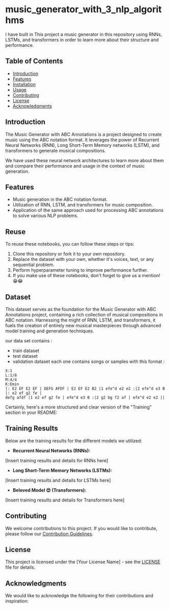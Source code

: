 # music_generator_with_3_nlp_algorithms
I have built in This project a music generator in this repository using RNNs, LSTMs, and transformers in order to learn more about their structure and performance.


## Table of Contents
- [Introduction](#introduction)
- [Features](#features)
- [Installation](#installation)
- [Usage](#usage)
- [Contributing](#contributing)
- [License](#license)
- [Acknowledgments](#acknowledgments)

## Introduction

The Music Generator with ABC Annotations is a project designed to create music using the ABC notation format. It leverages the power of Recurrent Neural Networks (RNN), Long Short-Term Memory networks (LSTM), and transformers to generate musical compositions. 

We have used these neural network architectures to learn more about them and compare their performance and usage in the context of music generation.




## Features

- Music generation in the ABC notation format.
- Utilization of RNN, LSTM, and transformers for music composition.
- Application of the same approach used for processing ABC annotations to solve various NLP problems.




## Reuse

To reuse these notebooks, you can follow these steps or tips:

1. Clone this repository or fork it to your own repository.
2. Replace the dataset with your own, whether it's voices, text, or any sequential problem.
3. Perform hyperparameter tuning to improve performance further.
4. If you make use of these notebooks, don't forget to give us a mention! 😁😂

## Dataset

This dataset serves as the foundation for the Music Generator with ABC Annotations project, containing a rich collection of musical compositions in ABC notation. Harnessing the might of RNN, LSTM, and transformers, it fuels the creation of entirely new musical masterpieces through advanced model training and generation techniques.

   our data set contains : 
   - train dataset
   - test dataset
   - validation dataset
   each one contains songs or samples with this format :
   ```
   X:1
   L:1/8
   M:4/4
   K:Emin
   |: E2 EF E2 EF | DEFG AFDF | E2 EF E2 B2 |1 efe^d e2 e2 :|2 efe^d e3 B |: e2 ef g2 fe |
   defg afdf |1 e2 ef g2 fe | efe^d e3 B :|2 g2 bg f2 af | efe^d e2 e2 ||
   ```


Certainly, here's a more structured and clear version of the "Training" section in your README:

## Training Results

Below are the training results for the different models we utilized:

   - **Recurrent Neural Networks (RNNs):**

[Insert training results and details for RNNs here]

   - **Long Short-Term Memory Networks (LSTMs):**

[Insert training results and details for LSTMs here]

   - **Beloved Model 😍 (Transformers):**

[Insert training results and details for Transformers here]



## Contributing

We welcome contributions to this project. If you would like to contribute, please follow our [Contribution Guidelines](CONTRIBUTING.md).

## License

This project is licensed under the [Your License Name] - see the [LICENSE](LICENSE) file for details.

## Acknowledgments

We would like to acknowledge the following for their contributions and inspiration:
